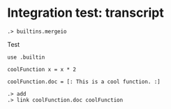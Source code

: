 # Integration test: transcript

```ucm:hide
.> builtins.mergeio
```

Test

```unison
use .builtin

coolFunction x = x * 2

coolFunction.doc = [: This is a cool function. :]
```

```ucm
.> add
.> link coolFunction.doc coolFunction
```

